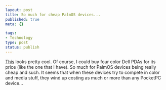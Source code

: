 ```yaml
--- 
layout: post
title: So much for cheap PalmOS devices...
published: true
meta: {}

tags: 
- Technology
type: post
status: publish
---
```

<a href="http://www.infosync.no/news/2002/n/2870.html">This</a> looks pretty cool. Of course, I could buy four color Dell PDAs for its price (like the one that I have). So much for PalmOS devices being really cheap and such. It seems that when these devices try to compete in color and media stuff, they wind up costing as much or more than any PocketPC device...
